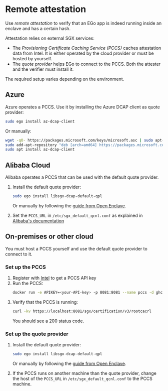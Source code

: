 # Remote attestation
Use *remote attestation* to verify that an EGo app is indeed running inside an enclave and has a certain hash.

Attestation relies on external SGX services:
* The *Provisioning Certificate Caching Service (PCCS)* caches attestation data from Intel. It is either operated by the cloud provider or must be hosted by yourself.
* The *quote provider* helps EGo to connect to the PCCS. Both the attester and the verifier must install it.

The required setup varies depending on the environment.

## Azure
Azure operates a PCCS. Use it by installing the Azure DCAP client as quote provider:
```bash
sudo ego install az-dcap-client
```
Or manually:
```bash
wget -qO- https://packages.microsoft.com/keys/microsoft.asc | sudo apt-key add
sudo add-apt-repository "deb [arch=amd64] https://packages.microsoft.com/ubuntu/`lsb_release -rs`/prod `lsb_release -cs` main"
sudo apt install az-dcap-client
```

## Alibaba Cloud
Alibaba operates a PCCS that can be used with the default quote provider.
1. Install the default quote provider:
   ```bash
   sudo ego install libsgx-dcap-default-qpl
   ```
   Or manually by following the [guide from Open Enclave](https://github.com/openenclave/openenclave/blob/master/docs/GettingStartedDocs/Contributors/NonAccMachineSGXLinuxGettingStarted.md#3-set-up-intel-dcap-quote-provider-library-qpl).

1. Set the `PCCS_URL` in `/etc/sgx_default_qcnl.conf` as explained in [Alibaba's documentation](https://www.alibabacloud.com/help/doc-detail/208095.htm#step-fn4-02q-tj4)

## On-premises or other cloud
You must host a PCCS yourself and use the default quote provider to connect to it.

### Set up the PCCS
1. Register with [Intel](https://api.portal.trustedservices.intel.com/provisioning-certification) to get a PCCS API key
1. Run the PCCS:
   ```bash
   docker run -e APIKEY=<your-API-key> -p 8081:8081 --name pccs -d ghcr.io/edgelesssys/pccs
   ```
1. Verify that the PCCS is running:
   ```bash
   curl -kv https://localhost:8081/sgx/certification/v3/rootcacrl
   ```
   You should see a 200 status code.

### Set up the quote provider
1. Install the default quote provider:
   ```bash
   sudo ego install libsgx-dcap-default-qpl
   ```
   Or manually by following the [guide from Open Enclave](https://github.com/openenclave/openenclave/blob/master/docs/GettingStartedDocs/Contributors/NonAccMachineSGXLinuxGettingStarted.md#3-set-up-intel-dcap-quote-provider-library-qpl).

1. If the PCCS runs on another machine than the quote provider, change the host of the `PCCS_URL` in `/etc/sgx_default_qcnl.conf` to the PCCS machine.
